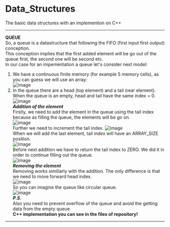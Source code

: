# Data_Structures
The basic data structures with an implemention on C++
____
**QUEUE**\
So, a queue is a datastructure that following the FIFO (first input first output) conception\.\
This conception implies that the first added element will be go out of the queue first, the second one will be second etc\.\
In our case for an impementation a queue let's consider next model\:
1. We have a continuous finite memory (for example 5 memory cells), as you can guess we will use an array\:\
![image](https://user-images.githubusercontent.com/79082114/158005498-f5ca76ef-77cb-4faa-899d-46777e413dc4.png)
2. In the queue there are a head (top element) and a tail (rear element). When the queue is an empty, head and tail have the same index = 0\.
![image](https://user-images.githubusercontent.com/79082114/158004054-c04847c9-046a-46ca-813d-549b0ccb934d.png)\
***Addition of the element***\
Firstly, we need to add the element in the queue using the tail index because as filling the queue, the elements will be go on.\
![image](https://user-images.githubusercontent.com/79082114/158004271-3ef836c8-0af2-416c-ad8a-7904e06c5253.png)\
Further we need to increment the tail index.
![image](https://user-images.githubusercontent.com/79082114/158004323-8f2ba3d5-6d43-4b5a-a452-0f699882d0c3.png)\
When we will add the last element, tail index will have an ARRAY_SIZE position\.\
![image](https://user-images.githubusercontent.com/79082114/158004812-5adb72f4-1b2b-4af6-a9b9-65b9bbcc16e2.png)\
Before next addition we have to return the tail index to ZERO. We did it in order to continue filling out the queue\.\
![image](https://user-images.githubusercontent.com/79082114/158004901-432922de-fdde-48c7-b4f6-923e829d5d34.png)\
***Removing the element***\
Removing works similiarly with the addition. The only difference is that we need to move forward head index\.\
![image](https://user-images.githubusercontent.com/79082114/158005409-42667a0c-9bae-46ee-94de-64eed7f02d5b.png)\
So you can imagine the queue like circular queue\.\
![image](https://user-images.githubusercontent.com/79082114/158005343-e75c9dda-f8d8-4c90-810d-a284e14f9cd0.png)\
***P.S.***\
Also you need to prevent overflow of the queue and avoid the getting data from the empty queue\
**C++ implementation you can see in the files of repository!**
____







